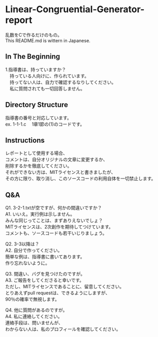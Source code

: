 # Linear-Congruential-Generator-report
乱数をCで作るだけのもの。<br>
This README.md is wittern in Japanese.

## In The Beginning
1.指導書は、持っていますか？ <br>
　持っている人向けに、作られています。<br>
　持ってない人は、自力で確認するなりしてください。<br>
　私に質問されても一切回答しません。<br>

## Directory Structure
指導書の番号と対応しています。<br>
ex. 1-1-1.c 　1章1節の(1)のコードです。

## Instructions
レポートとして使用する場合、<br>
コメントは、自分オリジナルの文章に変更するか、<br>
削除するかを徹底してください。<br>
それができない方は、MITライセンスと書きましたが、<br>
その方に限り、取り消し、このソースコードの利用自体を一切禁止します。<br>

## Q&A
 Q1.  3-2-1.txtが空ですが、何かの間違いですか？<br>
 A1.  いいえ。実行例は示しません。<br>
      みんな同じってことは、まずありえないでしょ？<br>
      MITライセンスは、2次創作を期待してつけています。<br>
      コメントも、ソースコードも若干いじりましょう。
 
 Q2.  3-3以降は？<br>
 A2.  自分で作ってください。<br>
      簡単な例は、指導書に書いてあります。<br>
      作り忘れないように。

 Q3.  間違い、バグを見つけたのですが。<br>
 A3.  ご報告をしてくださると幸いです。<br>
      ただし、MITライセンスであることに、留意してください。<br>
      とりあえずpull requestは、できるようにしますが、<br>
      90％の確率で無視します。
      
 Q4.  他に質問があるのですが。<br>
 A4.  私に連絡してください。<br>
      連絡手段は、問いませんが、<br>
      わからない人は、私のプロフィールを確認してください。
